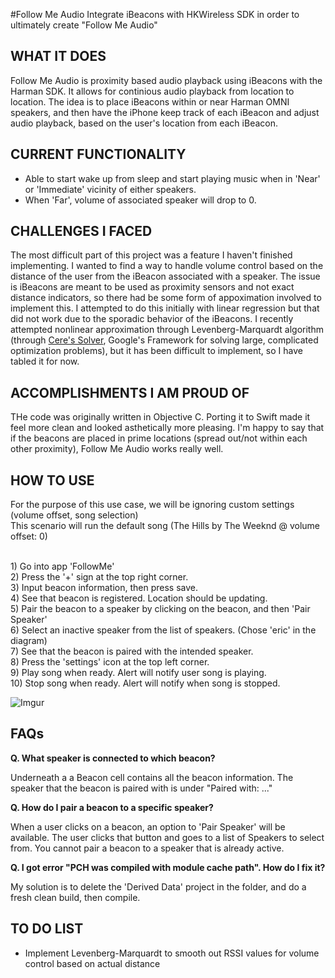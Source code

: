 #Follow Me Audio
Integrate iBeacons with HKWireless SDK in order to ultimately create "Follow Me Audio"

WHAT IT DOES
------------
Follow Me Audio is proximity based audio playback using iBeacons with the Harman SDK. It allows for continious audio playback from location to location. The idea is to place iBeacons within or near Harman OMNI speakers, and then have the iPhone keep track of each iBeacon and adjust audio playback, based on the user's location from each iBeacon. 

CURRENT FUNCTIONALITY
---------------------
- Able to start wake up from sleep and start playing music when in 'Near' or 'Immediate' vicinity of either speakers. 
- When 'Far', volume of associated speaker will drop to 0. 

CHALLENGES I FACED
------------------
The most difficult part of this project was a feature I haven't finished implementing. I wanted to find a way to handle volume control based on the distance of the user from the iBeacon associated with a speaker. The issue is iBeacons are meant to be used as proximity sensors and not exact distance indicators, so there had be some form of appoximation involved to implement this. I attempted to do this initially with linear regression but that did not work due to the sporadic behavior of the iBeacons. I recently attempted nonlinear approximation through Levenberg-Marquardt algorithm (through [Cere's Solver](http://ceres-solver.org/index.html), Google's Framework for solving large, complicated optimization problems), but it has been difficult to implement, so I have tabled it for now. 

ACCOMPLISHMENTS I AM PROUD OF
----------------------------
THe code was originally written in Objective C. Porting it to Swift made it feel more clean and looked asthetically more pleasing. I'm happy to say that if the beacons are placed in prime locations (spread out/not within each other proximity), Follow Me Audio works really well. 

HOW TO USE
----------
For the purpose of this use case, we will be ignoring custom settings (volume offset, song selection)
<br>This scenario will run the default song (The Hills by The Weeknd @ volume offset: 0)

<br> 1) Go into app 'FollowMe'
<br> 2) Press the '+' sign at the top right corner. 
<br> 3) Input beacon information, then press save.
<br> 4) See that beacon is registered. Location should be updating. 
<br> 5) Pair the beacon to a speaker by clicking on the beacon, and then 'Pair Speaker'
<br> 6) Select an inactive speaker from the list of speakers. (Chose 'eric' in the diagram)
<br> 7) See that the beacon is paired with the intended speaker.
<br> 8) Press the 'settings' icon at the top left corner.
<br> 9) Play song when ready. Alert will notify user song is playing. 
<br> 10) Stop song when ready. Alert will notify when song is stopped. 

![Imgur](http://i.imgur.com/7u7zRaw.png)

FAQs
----
<b> Q. What speaker is connected to which beacon? </b>

Underneath a a Beacon cell contains all the beacon information. The speaker that the beacon is paired with is under "Paired with: ..."

<b> Q. How do I pair a beacon to a specific speaker? </b>

When a user clicks on a beacon, an option to 'Pair Speaker' will be available. The user clicks that button and goes to a list of Speakers to select from. You cannot pair a beacon to a speaker that is already active. 

<b> Q. I got error "PCH was compiled with module cache path". How do I fix it? </b>

My solution is to delete the 'Derived Data' project in the folder, and do a fresh clean build, then compile.

TO DO LIST
---------
- Implement Levenberg-Marquardt to smooth out RSSI values for volume control based on actual distance 
